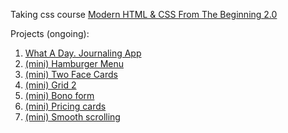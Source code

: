 Taking css course [Modern HTML & CSS From The Beginning 2.0](https://www.udemy.com/course/modern-html-css-from-the-beginning)

Projects (ongoing):
1. [What A Day. Journaling App](https://mighteecactus.github.io/css_course/proj_journaling/index.html)
1. [(mini) Hamburger Menu](https://mighteecactus.github.io/css_course/ch_hamburger_menu/index.html)
1. [(mini) Two Face Cards](https://mighteecactus.github.io/css_course/ch_two_face_cards/index.html)
2. [(mini) Grid 2](https://mighteecactus.github.io/css_course/ch_grid_2/index.html)
1. [(mini) Bono form](https://mighteecactus.github.io/css_course/mini_proj_bono/index.html)
2. [(mini) Pricing cards](https://mighteecactus.github.io/css_course/ch_prising_flex/index.html)
3. [(mini) Smooth scrolling](https://mighteecactus.github.io/css_course/ch_scroll/index.html)
